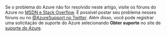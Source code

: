 Se o problema do Azure não for resolvido neste artigo, visite os fóruns do Azure no [MSDN e Stack Overflow](https://azure.microsoft.com/support/forums/). É possível postar seu problema nesses fóruns ou no [@AzureSupport no Twitter](https://twitter.com/AzureSupport). Além disso, você pode registrar uma solicitação de suporte do Azure selecionando **Obter suporte** no site de [suporte do Azure](https://azure.microsoft.com/support/options/).

